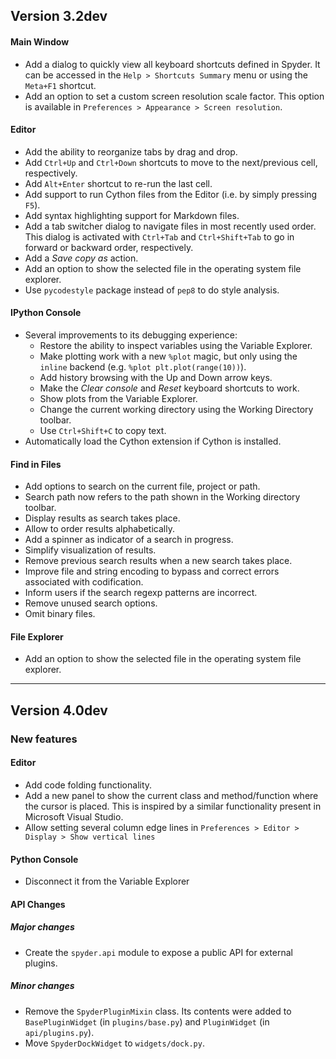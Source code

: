 ## Version 3.2dev

#### Main Window
* Add a dialog to quickly view all keyboard shortcuts defined in Spyder.
  It can be accessed in the `Help > Shortcuts Summary` menu or using
  the `Meta+F1` shortcut.
* Add an option to set a custom screen resolution scale factor. This option
  is available in `Preferences > Appearance > Screen resolution`.

#### Editor
* Add the ability to reorganize tabs by drag and drop.
* Add `Ctrl+Up` and `Ctrl+Down` shortcuts to move to the next/previous
  cell, respectively.
* Add `Alt+Enter` shortcut to re-run the last cell.
* Add support to run Cython files from the Editor (i.e. by simply
  pressing `F5`).
* Add syntax highlighting support for Markdown files.
* Add a tab switcher dialog to navigate files in most recently used
  order. This dialog is activated with `Ctrl+Tab` and
  `Ctrl+Shift+Tab` to go in forward or backward order, respectively.
* Add a *Save copy as* action.
* Add an option to show the selected file in the operating system
  file explorer.
* Use `pycodestyle` package instead of `pep8` to do style analysis.

#### IPython Console
* Several improvements to its debugging experience:
  - Restore the ability to inspect variables using the Variable
    Explorer.
  - Make plotting work with a new `%plot` magic, but only using
    the `inline` backend (e.g. `%plot plt.plot(range(10))`).
  - Add history browsing with the Up and Down arrow keys.
  - Make the *Clear console* and *Reset* keyboard shortcuts to work.
  - Show plots from the Variable Explorer.
  - Change the current working directory using the Working Directory toolbar.
  - Use `Ctrl+Shift+C` to copy text.
* Automatically load the Cython extension if Cython is installed.

#### Find in Files

* Add options to search on the current file, project or path.
* Search path now refers to the path shown in the Working directory
  toolbar.
* Display results as search takes place.
* Allow to order results alphabetically.
* Add a spinner as indicator of a search in progress.
* Simplify visualization of results.
* Remove previous search results when a new search takes place.
* Improve file and string encoding to bypass and correct errors
  associated with codification.
* Inform users if the search regexp patterns are incorrect.
* Remove unused search options.
* Omit binary files.

#### File Explorer

* Add an option to show the selected file in the operating system
  file explorer.


----


## Version 4.0dev

### New features

#### Editor
* Add code folding functionality.
* Add a new panel to show the current class and method/function
  where the cursor is placed. This is inspired by a similar
  functionality present in Microsoft Visual Studio. 
* Allow setting several column edge lines in
  `Preferences > Editor > Display > Show vertical lines`  

#### Python Console
* Disconnect it from the Variable Explorer

#### API Changes

##### Major changes
* Create the `spyder.api` module to expose a public API for external
  plugins.

##### Minor changes
* Remove the `SpyderPluginMixin` class. Its contents were added to
  `BasePluginWidget` (in `plugins/base.py`) and `PluginWidget` (in
  `api/plugins.py`).
* Move `SpyderDockWidget` to `widgets/dock.py`.